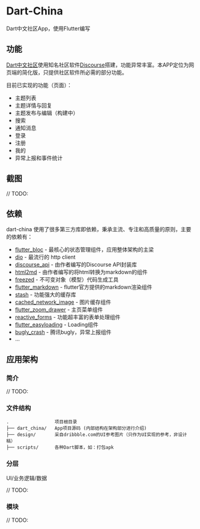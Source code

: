 # Dart-China

Dart中文社区App，使用Flutter编写

## 功能

[Dart中文社区](https://www.dart-china.org/)使用知名社区软件[Discourse](https://www.discourse.org/)搭建，功能异常丰富。本APP定位为网页端的简化版，只提供社区软件所必需的部分功能。

目前已实现的功能（页面）：

  * 主题列表
  * 主题详情与回复
  * 主题发布与编辑（构建中）
  * 搜索
  * 通知消息
  * 登录
  * 注册
  * 我的
  * 异常上报和事件统计

## 截图

// TODO:

## 依赖

dart-china 使用了很多第三方库即依赖，秉承主流、专注和高质量的原则，主要的依赖有：

* [flutter_bloc](https://pub.dev/packages/flutter_bloc) - 最核心的状态管理组件，应用整体架构的主梁
* [dio](https://pub.dev/packages/dio) - 最流行的 http client
* [discourse_api](https://github.com/jarontai/discourse_api) - 由作者编写的Discourse API封装库
* [html2md](https://github.com/jarontai/html2md) - 由作者编写的将html转换为markdown的组件
* [freezed](https://pub.dev/packages/freezed) - 不可变对象（模型）代码生成工具
* [flutter_markdown](https://pub.dev/packages/flutter_markdown) - flutter官方提供的markdown渲染组件
* [stash](https://pub.dev/packages/stash) - 功能强大的缓存库
* [cached_network_image](https://pub.dev/packages/cached_network_image) - 图片缓存组件
* [flutter_zoom_drawer](https://pub.dev/packages/flutter_zoom_drawer) - 主页菜单组件
* [reactive_forms](https://pub.dev/packages/reactive_forms) - 功能超丰富的表单处理组件
* [flutter_easyloading](https://pub.dev/packages/flutter_easyloading) - Loading组件
* [bugly_crash](https://pub.dev/packages/bugly_crash) - 腾讯bugly，异常上报组件
* ...

## 应用架构

### 简介

// TODO:

### 文件结构

    .                 项目根目录
    ├── dart_china/   App项目源码 (内部结构在架构部分进行介绍)
    ├── design/       采自dribbble.com的UI参考图片（只作为UI实现的参考，非设计稿）
    ├── scripts/      各种Dart脚本，如：打包apk

### 分层

UI/业务逻辑/数据

// TODO:

### 模块

// TODO: